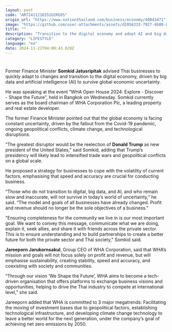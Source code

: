 ```yaml
---
layout: post
code: "ART2411210351U2RG95"
origin_url: "https://www.nationthailand.com/business/economy/40043471"
image: "https://github.com/user-attachments/assets/d2056233-7927-4b00-8c59-2bd86ccf38d8"
title: ""
description: "Transition to the digital economy and adopt AI and big data, ex-finance minister Somkid Jatusripitak tells business community"
category: "LIFESTYLE"
language: "en"
date: 2024-11-21T04:00:43.620Z
---
```


# 









Former Finance Minister **Somkid Jatusripitak** advised Thai businesses to quickly adapt to changes and transition to the digital economy, driven by big data and artificial intelligence (AI) to survive global economic uncertainty.

He was speaking at the event “WHA Open House 2024: Explore - Discover - Shape the Future”, held in Bangkok on Wednesday. Somkid currently serves as the board chairman of WHA Corporation Plc, a leading property and real estate developer.

The former Finance Minister pointed out that the global economy is facing constant uncertainty, driven by the fallout from the Covid-19 pandemic, ongoing geopolitical conflicts, climate change, and technological disruptions.

“The greatest disruptor would be the reelection of **Donald Trump** as new president of the United States,” said Somkid, adding that Trump’s presidency will likely lead to intensified trade wars and geopolitical conflicts on a global scale.

He proposed a strategy for businesses to cope with the volatility of current factors, emphasising that speed and accuracy are crucial for conducting business.

“Those who do not transition to digital, big data, and AI, and who remain slow and inaccurate, will not survive in today’s world of uncertainty,” he said. “The model and goals of all businesses have already changed. Profit and revenue should no longer be the sole objectives of a business."

"Ensuring completeness for the community we live in is our most important goal. We want to convey this message, communicate what we are doing, explain it, seek allies, and share it with friends across the private sector. This is to ensure understanding and to build partnerships to create a better future for both the private sector and Thai society," Somkid said.

**Jareeporn Jarukornsakul**, Group CEO of WHA Corporation, said that WHA’s mission and goals will not focus solely on profit and revenue, but will emphasise sustainability, creating stability, speed and accuracy, and coexisting with society and communities.

“Through our vision ‘We Shape the Future’, WHA aims to become a tech-driven organisation that offers platforms to exchange business visions and opportunities, helping to drive the Thai industry to compete at international level,” she said.

Jareeporn added that WHA is committed to 3 major megatrends: Facilitating the moving of investment bases due to geopolitical factors, establishing technological infrastructure, and developing climate change technology to leave a better world for the next generation, under the company’s goal of achieving net zero emissions by 2050.